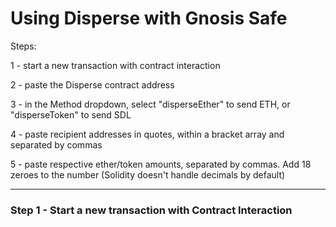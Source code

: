 <h1>Using Disperse with Gnosis Safe</h1>

Steps:

1 - start a new transaction with contract interaction

2 - paste the Disperse contract address

3 - in the Method dropdown, select "disperseEther" to send ETH, or "disperseToken" to send SDL

4 - paste recipient addresses in quotes, within a bracket array and separated by commas

5 - paste respective ether/token amounts, separated by commas. Add 18 zeroes to the number (Solidity doesn't handle decimals by default)

<hr>

<h3>Step 1 - Start a new transaction with Contract Interaction</h3>

